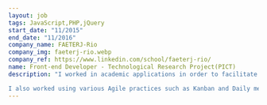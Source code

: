 ```yaml
---
layout: job
tags: JavaScript,PHP,jQuery
start_date: "11/2015"
end_date: "11/2016"
company_name: FAETERJ-Rio
company_img: faeterj-rio.webp
company_ref: https://www.linkedin.com/school/faeterj-rio/
name: Front-end Developer - Technological Research Project(PICT)
description: "I worked in academic applications in order to facilitate the teaching of subjects in the area of computing in colleges, using HTML / CSS and JavaScript.

I also worked using various Agile practices such as Kanban and Daily meetings, and applied XP and Scrum during the projects and Github to keep the project versioned and Open Source."
---
```


